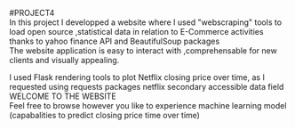 #PROJECT4<br>
In this project I developped a website where I used "webscraping" tools to load open source ,statistical data in relation to E-Commerce activities 
thanks to yahoo finance API and BeautifulSoup packages<br>
The website application is easy to interact with ,comprehensable for new clients and visually appealing.<br>

I used Flask rendering tools to plot Netflix closing price over time, as I requested using requests packages netflix secondary accessible data field<br>
WELCOME TO THE WEBSITE <br>
Feel free to browse however you like to experience machine learning model (capabalities to predict closing price time over time)<br>

